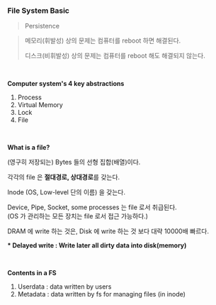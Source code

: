 ### File System Basic

> Persistence

> 메모리(휘발성) 상의 문제는 컴퓨터를 reboot 하면 해결된다.
> 
> 디스크(비휘발성) 상의 문제는 컴퓨터를 reboot 해도 해결되지 않는다.

<br>

**Computer system's 4 key abstractions**
1. Process
2. Virtual Memory
3. Lock
4. File

<br>

**What is a file?**

(영구히 저장되는) Bytes 들의 선형 집합(배열)이다.

각각의 file 은 **절대경로, 상대경로**를 갖는다.

Inode (OS, Low-level 단의 이름) 을 갖는다.

Device, Pipe, Socket, some processes 는 file 로서 취급된다.<br>
(OS 가 관리하는 모든 장치는 file 로서 접근 가능하다.)

DRAM 에 write 하는 것은, Disk 에 write 하는 것 보다 대략 10000배 빠르다.

**\* Delayed write : Write later all dirty data into disk(memory)**

<br>

**Contents in a FS**

1. Userdata : data written by users
2. Metadata : data written by fs for managing files (in inode)
